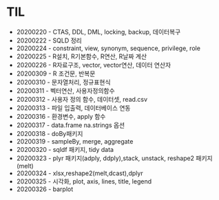 # TIL
- 20200220 - CTAS, DDL, DML, locking, backup, 데이터복구
- 20200222 - SQLD 정리
- 20200224 - constraint, view, synonym, sequence, privilege, role
- 20200225 - R설치, R기본함수, R연산, R날짜 계산
- 20200226 - R자료구조, vector, vector연산, 데이터 연산자
- 20200309 - R 조건문, 반복문
- 20200310 - 문자열처리, 정규표현식
- 20200311 - 벡터연산, 사용자정의함수
- 20200312 - 사용자 정의 함수, 데이터셋, read.csv
- 20200313 - 파일 입출력, 데이터베이스 연동
- 20200316 - 환경변수, apply 함수
- 20200317 - data.frame na.strings 옵션
- 20200318 - doBy패키지 
- 20200319 - sampleBy, merge, aggregate
- 20200320 - sqldf 패키지, tidy data
- 20200323 - plyr 패키지(adply, ddply),stack, unstack, reshape2 패키지(melt)
- 20200324 - xlsx,reshape2(melt,dcast),dplyr
- 20200325 - 시각화, plot, axis, lines, title, legend
- 20200326 - barplot